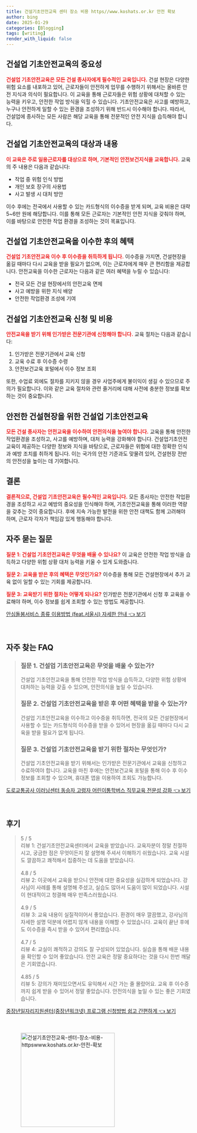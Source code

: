 ```yaml
---
title: 건설기초안전교육 센터 장소 비용 https//www.koshats.or.kr 안전 확보
author: bing
date: 2025-01-29
categories: [Blogging]
tags: [writing]
render_with_liquid: false
---
```



<h2 id='건설업기초안전교육의중요성'>건설업 기초안전교육의 중요성</h2>

<p><b><span style="color: #ee2323;">건설업 기초안전교육은 모든 건설 종사자에게 필수적인 교육입니다.</span></b> 건설 현장은 다양한 위험 요소를 내포하고 있어, 근로자들이 안전하게 업무를 수행하기 위해서는 올바른 안전 지식과 의식이 필요합니다. 이 교육을 통해 근로자들은 위험 상황에 대처할 수 있는 능력을 키우고, 안전한 작업 방식을 익힐 수 있습니다. 기초안전교육은 사고를 예방하고, 누구나 안전하게 일할 수 있는 환경을 조성하기 위해 반드시 이수해야 합니다. 따라서, 건설업에 종사하는 모든 사람은 해당 교육을 통해 전문적인 안전 지식을 습득해야 합니다.</p>

<h2 id='교육의대상및내용'>건설업 기초안전교육의 대상과 내용</h2>

<p><b><span style="color: #ee2323;">이 교육은 주로 일용근로자를 대상으로 하며, 기본적인 안전보건지식을 교육합니다.</span></b> 교육의 주 내용은 다음과 같습니다:</p>

<ul>
    <li>작업 중 위험 인식 방법</li>
    <li>개인 보호 장구의 사용법</li>
    <li>사고 발생 시 대처 방안</li>
</ul>

<p>이수 후에는 전국에서 사용할 수 있는 카드형식의 이수증을 받게 되며, 교육 비용은 대략 5~6만 원에 해당합니다. 이를 통해 모든 근로자는 기본적인 안전 지식을 갖춰야 하며, 이를 바탕으로 안전한 작업 환경을 조성하는 것이 목표입니다.</p>

<h2 id='혜택및이수증'>건설업 기초안전교육을 이수한 후의 혜택</h2>

<p><b><span style="color: #ee2323;">건설업 기초안전교육 이수 후 이수증을 취득하게 됩니다.</span></b> 이수증을 가지면, 건설현장을 옮길 때마다 다시 교육을 받을 필요가 없으며, 이는 근로자에게 매우 큰 편리함을 제공합니다. 안전교육을 이수한 근로자는 다음과 같은 여러 혜택을 누릴 수 있습니다:</p>

<ul>
    <li>전국 모든 건설 현장에서의 안전교육 면제</li>
    <li>사고 예방을 위한 지식 배양</li>
    <li>안전한 작업환경 조성에 기여</li>
</ul>

<h2 id='교육신청및비용'>건설업 기초안전교육 신청 및 비용</h2>

<p><b><span style="color: #ee2323;">안전교육을 받기 위해 인가받은 전문기관에 신청해야 합니다.</span></b> 교육 절차는 다음과 같습니다:</p>

<ol>
    <li>인가받은 전문기관에서 교육 신청</li>
    <li>교육 수료 후 이수증 수령</li>
    <li>안전보건교육 포털에서 이수 정보 조회</li>
</ol>

<p>또한, 수업료 외에도 절차를 지키지 않을 경우 사업주에게 불이익이 생길 수 있으므로 주의가 필요합니다. 이와 같은 교육 절차와 관련 줄거리에 대해 사전에 충분한 정보를 확보하는 것이 중요합니다.</p>

<h2 id='안전한건설현장을위한교육'>안전한 건설현장을 위한 건설업 기초안전교육</h2>

<p><b><span style="color: #ee2323;">모든 건설 종사자는 안전교육을 이수하여 안전의식을 높여야 합니다.</span></b> 교육을 통해 안전한 작업환경을 조성하고, 사고를 예방하며, 대처 능력을 강화해야 합니다. 건설업기초안전교육이 제공하는 다양한 정보와 지식을 바탕으로, 근로자들은 위험에 대한 정확한 인식과 예방 조치를 취하게 됩니다. 이는 국가의 안전 기준과도 맞물려 있어, 건설현장 전반의 안전성을 높이는 데 기여합니다.</p>

<h2 id='결론'>결론</h2>

<p><b><span style="color: #ee2323;">결론적으로, 건설업 기초안전교육은 필수적인 교육입니다.</span></b> 모든 종사자는 안전한 작업환경을 조성하고 사고 예방의 중요성을 인식해야 하며, 기초안전교육을 통해 이러한 역량을 갖추는 것이 중요합니다. 후에 지속 가능한 발전을 위한 안전 대책도 함께 고려해야 하며, 근로자 각자가 책임감 있게 행동해야 합니다.</p>

<h2 id='자주묻는질문'>자주 묻는 질문</h2>

<p><b><span style="color: #ee2323;">질문 1: 건설업 기초안전교육은 무엇을 배울 수 있나요?</span></b> 이 교육은 안전한 작업 방식을 습득하고 다양한 위험 상황 대처 능력을 키울 수 있게 도와줍니다.</p>

<p><b><span style="color: #ee2323;">질문 2: 교육을 받은 후의 혜택은 무엇인가요?</span></b> 이수증을 통해 모든 건설현장에서 추가 교육 없이 일할 수 있는 기회를 제공합니다.</p>

<p><b><span style="color: #ee2323;">질문 3: 교육받기 위한 절차는 어떻게 되나요?</span></b> 인가받은 전문기관에서 신청 후 교육을 수료해야 하며, 이수 정보를 쉽게 조회할 수 있는 방법도 제공합니다.</p>


<p><a class="click-button" title="안심돌봄서비스 종류 이용방법 (feat.서울시) 자세한 안내" href="https://yellowplanner.github.io/posts/%EC%95%88%EC%8B%AC%EB%8F%8C%EB%B4%84%EC%84%9C%EB%B9%84%EC%8A%A4-%EC%A2%85%EB%A5%98-%EC%9D%B4%EC%9A%A9%EB%B0%A9%EB%B2%95-(feat.%EC%84%9C%EC%9A%B8%EC%8B%9C)-%EC%9E%90%EC%84%B8%ED%95%9C-%EC%95%88%EB%82%B4/" rel="dofollow">안심돌봄서비스 종류 이용방법 (feat.서울시) 자세한 안내 👈 보기</a></p><br>
<h2 id='자주_찾는_FAQ'>자주 찾는 FAQ</h2>
<div itemscope="" itemtype="https://schema.org/FAQPage"> 
<blockquote> 
<div itemscope="" itemprop="mainEntity" itemtype="https://schema.org/Question"> 
<h3 itemprop="name">질문 1. 건설업 기초안전교육은 무엇을 배울 수 있는가?</h3> 
<div itemscope="" itemprop="acceptedAnswer" itemtype="https://schema.org/Answer"> 
<span itemprop="text"> 
<p>건설업 기초안전교육을 통해 안전한 작업 방식을 습득하고, 다양한 위험 상황에 대처하는 능력을 갖출 수 있으며, 안전의식을 높일 수 있습니다.</p> 
</span> 
</div> 
</div> 

<div itemscope="" itemprop="mainEntity" itemtype="https://schema.org/Question"> 
<h3 itemprop="name">질문 2. 건설업 기초안전교육을 받은 후 어떤 혜택을 받을 수 있는가?</h3> 
<div itemscope="" itemprop="acceptedAnswer" itemtype="https://schema.org/Answer"> 
<span itemprop="text"> 
<p>건설업 기초안전교육을 이수하고 이수증을 취득하면, 전국의 모든 건설현장에서 사용할 수 있는 카드형식의 이수증을 받을 수 있어서 현장을 옮길 때마다 다시 교육을 받을 필요가 없게 됩니다.</p> 
</span> 
</div> 
</div> 

<div itemscope="" itemprop="mainEntity" itemtype="https://schema.org/Question"> 
<h3 itemprop="name">질문 3. 건설업 기초안전교육을 받기 위한 절차는 무엇인가?</h3> 
<div itemscope="" itemprop="acceptedAnswer" itemtype="https://schema.org/Answer"> 
<span itemprop="text"> 
<p>건설업 기초안전교육을 받기 위해서는 인가받은 전문기관에서 교육을 신청하고 수료하여야 합니다. 교육을 마친 후에는 안전보건교육 포털을 통해 이수 후 이수 정보를 조회할 수 있으며, 휴대폰 앱을 이용하여 조회도 가능합니다.</p> 
</span> 
</div> 
</div> 
</blockquote> 
</div>
<p><a class="click-button" title="도로교통공사 이러닝센터 동승자 고령자 어린이통학버스 직무교육 전문성 강화" href="https://yellowplanner.github.io/posts/%EB%8F%84%EB%A1%9C%EA%B5%90%ED%86%B5%EA%B3%B5%EC%82%AC-%EC%9D%B4%EB%9F%AC%EB%8B%9D%EC%84%BC%ED%84%B0-%EB%8F%99%EC%8A%B9%EC%9E%90-%EA%B3%A0%EB%A0%B9%EC%9E%90-%EC%96%B4%EB%A6%B0%EC%9D%B4%ED%86%B5%ED%95%99%EB%B2%84%EC%8A%A4-%EC%A7%81%EB%AC%B4%EA%B5%90%EC%9C%A1-%EC%A0%84%EB%AC%B8%EC%84%B1-%EA%B0%95%ED%99%94/" rel="dofollow">도로교통공사 이러닝센터 동승자 고령자 어린이통학버스 직무교육 전문성 강화 👈 보기</a></p><br>
<h2 id='후기'>후기</h2>
<div itemscope itemtype="https://schema.org/Product">
  <blockquote>
  <div itemprop="review" itemscope itemtype="https://schema.org/Review">
      <div itemprop="reviewRating" itemscope itemtype="https://schema.org/Rating"> <span itemprop="ratingValue">5</span> / <span itemprop="bestRating">5</span> </div>
      <span itemprop="reviewBody">리뷰 1: 건설기초안전교육센터에서 교육을 받았습니다. 교육자분이 정말 친절하시고, 궁금한 점은 무엇이든지 잘 설명해 주셔서 이해하기 쉬웠습니다. 교육 시설도 깔끔하고 쾌적해서 집중하는 데 도움을 받았습니다.</span>
  </div>
  <br>
  <div itemprop="review" itemscope itemtype="https://schema.org/Review">
      <div itemprop="reviewRating" itemscope itemtype="https://schema.org/Rating"> <span itemprop="ratingValue">4.8</span> / <span itemprop="bestRating">5</span> </div>
      <span itemprop="reviewBody">리뷰 2: 이곳에서 교육을 받으니 안전에 대한 중요성을 실감하게 되었습니다. 강사님이 사례를 통해 설명해 주셨고, 실습도 많아서 도움이 많이 되었습니다. 시설이 현대적이고 청결해 매우 만족스러웠습니다.</span>
  </div>
  <br>
  <div itemprop="review" itemscope itemtype="https://schema.org/Review">
      <div itemprop="reviewRating" itemscope itemtype="https://schema.org/Rating"> <span itemprop="ratingValue">4.9</span> / <span itemprop="bestRating">5</span> </div>
      <span itemprop="reviewBody">리뷰 3: 교육 내용이 실질적이어서 좋았습니다. 환경이 매우 깔끔했고, 강사님의 자세한 설명 덕분에 어렵지 않게 내용을 이해할 수 있었습니다. 교육이 끝난 후에도 이수증을 즉시 받을 수 있어서 편리했습니다.</span>
  </div>
  <br>
  <div itemprop="review" itemscope itemtype="https://schema.org/Review">
      <div itemprop="reviewRating" itemscope itemtype="https://schema.org/Rating"> <span itemprop="ratingValue">4.7</span> / <span itemprop="bestRating">5</span> </div>
      <span itemprop="reviewBody">리뷰 4: 교실이 쾌적하고 강의도 잘 구성되어 있었습니다. 실습을 통해 배운 내용을 확인할 수 있어 좋았습니다. 안전 교육은 정말 중요하다는 것을 다시 한번 깨달은 기회였습니다.</span>
  </div>
  <br>
  <div itemprop="review" itemscope itemtype="https://schema.org/Review">
      <div itemprop="reviewRating" itemscope itemtype="https://schema.org/Rating"> <span itemprop="ratingValue">4.85</span> / <span itemprop="bestRating">5</span> </div>
      <span itemprop="reviewBody">리뷰 5: 강의가 재미있으면서도 유익해서 시간 가는 줄 몰랐어요. 교육 후 이수증까지 쉽게 받을 수 있어서 정말 좋았습니다. 안전의식을 높일 수 있는 좋은 기회였습니다.</span>
  </div>
  </blockquote>
</div>
<p><a class="click-button" title="중장년일자리지원센터(중장년워크넷) 프로그램 신청방법 쉽고 간편하게" href="https://yellowplanner.github.io/posts/%EC%A4%91%EC%9E%A5%EB%85%84%EC%9D%BC%EC%9E%90%EB%A6%AC%EC%A7%80%EC%9B%90%EC%84%BC%ED%84%B0(%EC%A4%91%EC%9E%A5%EB%85%84%EC%9B%8C%ED%81%AC%EB%84%B7)-%ED%94%84%EB%A1%9C%EA%B7%B8%EB%9E%A8-%EC%8B%A0%EC%B2%AD%EB%B0%A9%EB%B2%95-%EC%89%BD%EA%B3%A0-%EA%B0%84%ED%8E%B8%ED%95%98%EA%B2%8C/" rel="dofollow">중장년일자리지원센터(중장년워크넷) 프로그램 신청방법 쉽고 간편하게 👈 보기</a></p><br>
<figure class="image"><img src="https://yellowplanner.github.io/assets/img/thumbnail/건설기초안전교육-센터-장소-비용-httpswww.koshats.or.kr-안전-확보.webp" alt="건설기초안전교육-센터-장소-비용-httpswww.koshats.or.kr-안전-확보" width="256" height="256"></figure>
